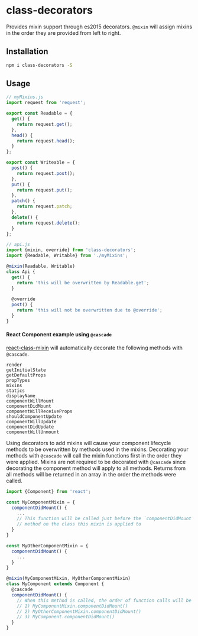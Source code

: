 # class-decorators
Provides mixin support through es2015 decorators.  `@mixin` will assign mixins in the order they are provided from left to right.

## Installation
```sh
npm i class-decorators -S
```
## Usage

```js
// myMixins.js
import request from 'request';

export const Readable = {
  get() {
    return request.get();
  },
  head() {
    return request.head();
  }
};

export const Writeable = {
  post() {
    return request.post();
  },
  put() {
    return request.put();
  },
  patch() {
    return request.patch;
  },
  delete() {
    return request.delete();
  }
};
```

```js
// api.js
import {mixin, override} from 'class-decorators';
import {Readable, Writable} from './myMixins';

@mixin(Readable, Writable)
class Api {
  get() {
    return 'this will be overwritten by Readable.get';
  }
  
  @override
  post() {
    return 'this will not be overwritten due to @override';
  }
}
```

#### React Component example using `@cascade`

[react-class-mixin](https://github.com/wescravens/react-class-mixin) will automatically decorate the following methods with `@cascade`.

```
render
getInitialState
getDefaultProps
propTypes
mixins
statics
displayName
componentWillMount
componentDidMount
componentWillReceiveProps
shouldComponentUpdate
componentWillUpdate
componentDidUpdate
componentWillUnmount
```

Using decorators to add mixins will cause your component lifecycle methods to be overwritten by methods used in the mixins.  Decorating your methods with `@cascade` will call the mixin functions first in the order they were applied.  Mixins are not required to be decorated with `@cascade` since decorating the component method will apply to all methods.  Returns from all methods will be returned in an array in the order the methods were called.

```js
import {Component} from 'react';

const MyComponentMixin = {
  componentDidMount() {
    ...
    // This function will be called just before the `componentDidMount`
    // method on the class this mixin is applied to
  }
}

const MyOtherComponentMixin = {
  componentDidMount() {
    ...
  }
}

@mixin(MyComponentMixin, MyOtherComponentMixin)
class MyComponent extends Component {
  @cascade
  componentDidMount() {
    // When this method is called, the order of function calls will be 
    // 1) MyComponentMixin.componentDidMount()
    // 2) MyOtherComponentMixin.componentDidMount()
    // 3) MyComponent.componentDidMount()
  }
}
```
